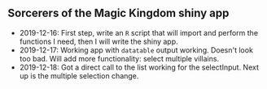 ## Sorcerers of the Magic Kingdom shiny app

- 2019-12-16: First step, write an `R` script that will import and perform the functions I need, then I will write the shiny app.
- 2019-12-17: Working app with `datatable` output working. Doesn't look too bad. Will add more functionality: select multiple villains.
- 2019-12-18: Got a direct call to the list working for the selectInput. Next up is the multiple selection change.
